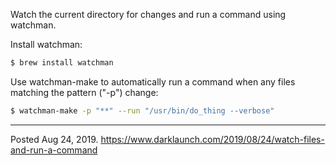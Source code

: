 Watch the current directory for changes and run a command using watchman.

Install watchman:

```bash
$ brew install watchman
```

Use watchman-make to automatically run a command when any files matching the pattern ("-p") change:

```bash
$ watchman-make -p "**" --run "/usr/bin/do_thing --verbose"
```

---

Posted Aug 24, 2019.
https://www.darklaunch.com/2019/08/24/watch-files-and-run-a-command